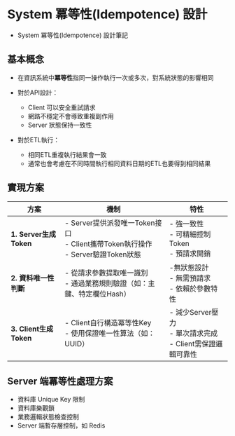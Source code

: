 # System 冪等性(Idempotence) 設計

- System 冪等性(Idempotence) 設計筆記

## 基本概念

- 在資訊系統中**冪等性**指同一操作執行一次或多次，對系統狀態的影響相同

- 對於API設計：
  - Client 可以安全重試請求
  - 網路不穩定不會導致重複副作用
  - Server 狀態保持一致性

- 對於ETL執行：
  - 相同ETL重複執行結果會一致
  - 通常也會考慮在不同時間執行相同資料日期的ETL也要得到相同結果
  
  
## 實現方案

| 方案                | 機制                                                                 | 特性                                                                 |
|-------------------------|--------------------------------------------------------------------------|---------------------------------------|
| **1. Server生成Token**  | - Server提供派發唯一Token接口<br>- Client攜帶Token執行操作<br>- Server驗證Token狀態 | - 強一致性<br>- 可精細控制Token<br>- 預請求開銷                         |
| **2. 資料唯一性判斷**   | - 從請求參數提取唯一識別<br>- 通過業務規則驗證（如：主鍵、特定欄位Hash）       | -無狀態設計<br>- 無需預請求<br>- 依賴於參數特性                           |
| **3. Client生成Token**  | - Client自行構造冪等性Key<br>- 使用保證唯一性算法（如：UUID）     | - 減少Server壓力<br>- 單次請求完成<br>- Client需保證邏輯可靠性              |


## Server 端冪等性處理方案

- 資料庫 Unique Key 限制
- 資料庫樂觀鎖
- 業務邏輯狀態檢查控制
- Server 端暫存層控制，如 Redis
